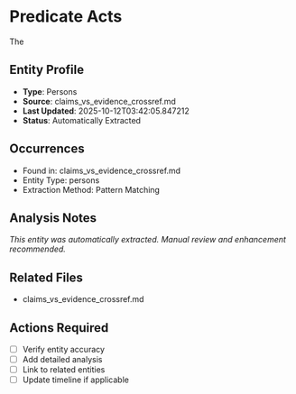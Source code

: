 # Predicate Acts
The

## Entity Profile
- **Type**: Persons
- **Source**: claims_vs_evidence_crossref.md
- **Last Updated**: 2025-10-12T03:42:05.847212
- **Status**: Automatically Extracted

## Occurrences
- Found in: claims_vs_evidence_crossref.md
- Entity Type: persons
- Extraction Method: Pattern Matching

## Analysis Notes
*This entity was automatically extracted. Manual review and enhancement recommended.*

## Related Files
- claims_vs_evidence_crossref.md

## Actions Required
- [ ] Verify entity accuracy
- [ ] Add detailed analysis
- [ ] Link to related entities
- [ ] Update timeline if applicable
